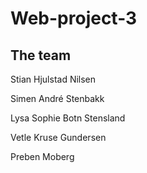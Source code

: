 # Web-project-3

  

## The team

  

Stian Hjulstad Nilsen

Simen André Stenbakk

Lysa Sophie Botn Stensland

Vetle Kruse Gundersen

Preben Moberg
